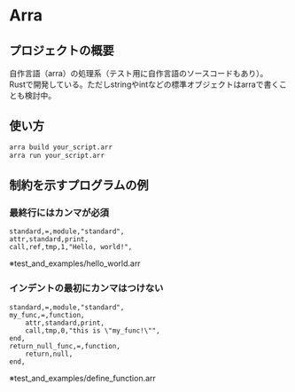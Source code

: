 # Arra
## プロジェクトの概要
自作言語（arra）の処理系（テスト用に自作言語のソースコードもあり）。  
Rustで開発している。ただしstringやintなどの標準オブジェクトはarraで書くことも検討中。  
## 使い方
```sh
arra build your_script.arr
arra run your_script.arr
```
## 制約を示すプログラムの例
### 最終行にはカンマが必須
```Arra
standard,=,module,"standard",
attr,standard,print,
call,ref,tmp,1,"Hello, world!",
```
※test_and_examples/hello_world.arr
### インデントの最初にカンマはつけない
```Arra
standard,=,module,"standard",
my_func,=,function,
    attr,standard,print,
    call,tmp,0,"this is \"my_func!\"",
end,
return_null_func,=,function,
    return,null,
end,
```
※test_and_examples/define_function.arr